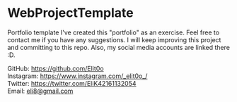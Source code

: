 # WebProjectTemplate
Portfolio template
I've created this "portfolio" as an exercise.
Feel free to contact me if you have any suggestions.
I will keep improving this project and committing to this repo.
Also, my social media accounts are linked there :D.<br />

GitHub: https://github.com/Elit0o<br />
Instagram: https://www.instagram.com/_elit0o_/<br />
Twitter: https://twitter.com/EliK42161132054<br />
Email: eli8@gmail.com
